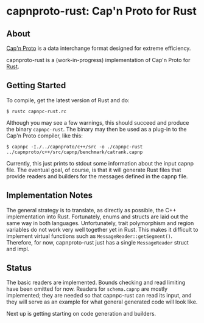 # capnproto-rust: Cap'n Proto for Rust

## About

[Cap'n Proto](http://kentonv.github.io/capnproto/) is a
data interchange format designed for extreme efficiency.

capnproto-rust is a (work-in-progress) implementation of Cap'n Proto
for [Rust](http://www.rust-lang.org).

## Getting Started

To compile, get the latest version of Rust and do:
```
$ rustc capnpc-rust.rc
```

Although you may see a few warnings, this should succeed and produce
the binary `capnpc-rust`. The binary may then be used as a plug-in to
the Cap'n Proto compiler, like this:

```
$ capnpc -I./../capnproto/c++/src -o ./capnpc-rust ../capnproto/c++/src/capnp/benchmark/catrank.capnp
```

Currently, this just prints to stdout some information about the input
capnp file. The eventual goal, of course, is that it will generate Rust
files that provide readers and builders for the messages defined in
the capnp file.

## Implementation Notes

The general strategy is to translate, as directly as possible, the C++
implementation into Rust. Fortunately, enums and structs are laid out
the same way in both languages. Unfortunately, trait polymorphism and
region variables do not work very well together yet in Rust. This
makes it difficult to implement virtual functions such as
`MessageReader::getSegment()`. Therefore, for now, capnproto-rust just
has a single `MessageReader` struct and impl.


## Status

The basic readers are implemented. Bounds checking and read limiting
have been omitted for now. Readers for `schema.capnp` are mostly
implemented; they are needed so that capnpc-rust can read its input,
and they will serve as an example for what general generated code will
look like.

Next up is getting starting on code generation and builders.

